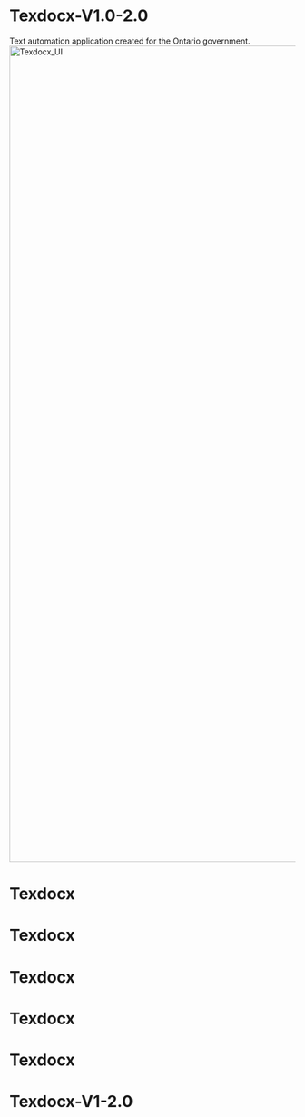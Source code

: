 # Texdocx-V1.0-2.0
Text automation application created for the Ontario government.
<img width="1438" alt="Texdocx_UI" src="https://user-images.githubusercontent.com/67511980/209457997-f3b0523f-c72a-495d-966a-df0d8b2d41d6.png">
# Texdocx
# Texdocx
# Texdocx
# Texdocx
# Texdocx
# Texdocx-V1-2.0
